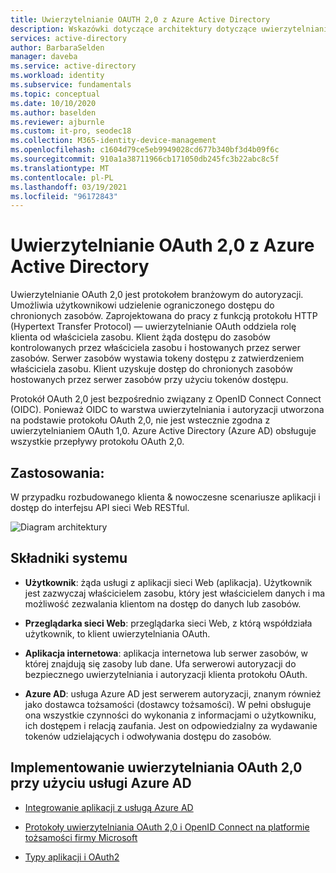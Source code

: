 ```yaml
---
title: Uwierzytelnianie OAUTH 2,0 z Azure Active Directory
description: Wskazówki dotyczące architektury dotyczące uwierzytelniania OAUTH 2,0 przy użyciu Azure Active Directory.
services: active-directory
author: BarbaraSelden
manager: daveba
ms.service: active-directory
ms.workload: identity
ms.subservice: fundamentals
ms.topic: conceptual
ms.date: 10/10/2020
ms.author: baselden
ms.reviewer: ajburnle
ms.custom: it-pro, seodec18
ms.collection: M365-identity-device-management
ms.openlocfilehash: c1604d79ce5eb9949028cd677b340bf3d4b09f6c
ms.sourcegitcommit: 910a1a38711966cb171050db245fc3b22abc8c5f
ms.translationtype: MT
ms.contentlocale: pl-PL
ms.lasthandoff: 03/19/2021
ms.locfileid: "96172843"
---
```

# <a name="oauth-20-authentication-with-azure-active-directory"></a>Uwierzytelnianie OAuth 2,0 z Azure Active Directory

Uwierzytelnianie OAuth 2,0 jest protokołem branżowym do autoryzacji. Umożliwia użytkownikowi udzielenie ograniczonego dostępu do chronionych zasobów. Zaprojektowana do pracy z funkcją protokołu HTTP (Hypertext Transfer Protocol) — uwierzytelnianie OAuth oddziela rolę klienta od właściciela zasobu. Klient żąda dostępu do zasobów kontrolowanych przez właściciela zasobu i hostowanych przez serwer zasobów. Serwer zasobów wystawia tokeny dostępu z zatwierdzeniem właściciela zasobu. Klient uzyskuje dostęp do chronionych zasobów hostowanych przez serwer zasobów przy użyciu tokenów dostępu. 

Protokół OAuth 2,0 jest bezpośrednio związany z OpenID Connect Connect (OIDC). Ponieważ OIDC to warstwa uwierzytelniania i autoryzacji utworzona na podstawie protokołu OAuth 2,0, nie jest wstecznie zgodna z uwierzytelnianiem OAuth 1,0. Azure Active Directory (Azure AD) obsługuje wszystkie przepływy protokołu OAuth 2,0. 

## <a name="use-when"></a>Zastosowania:

W przypadku rozbudowanego klienta & nowoczesne scenariusze aplikacji i dostęp do interfejsu API sieci Web RESTful.

![Diagram architektury](./media/authentication-patterns/oauth.png)

## <a name="components-of-system"></a>Składniki systemu

* **Użytkownik**: żąda usługi z aplikacji sieci Web (aplikacja). Użytkownik jest zazwyczaj właścicielem zasobu, który jest właścicielem danych i ma możliwość zezwalania klientom na dostęp do danych lub zasobów. 

* **Przeglądarka sieci Web**: przeglądarka sieci Web, z którą współdziała użytkownik, to klient uwierzytelniania OAuth. 

* **Aplikacja internetowa**: aplikacja internetowa lub serwer zasobów, w której znajdują się zasoby lub dane. Ufa serwerowi autoryzacji do bezpiecznego uwierzytelniania i autoryzacji klienta protokołu OAuth. 

* **Azure AD**: usługa Azure AD jest serwerem autoryzacji, znanym również jako dostawca tożsamości (dostawcy tożsamości). W pełni obsługuje ona wszystkie czynności do wykonania z informacjami o użytkowniku, ich dostępem i relacją zaufania. Jest on odpowiedzialny za wydawanie tokenów udzielających i odwoływania dostępu do zasobów.

## <a name="implement-oauth-20-with-azure-ad"></a>Implementowanie uwierzytelniania OAuth 2,0 przy użyciu usługi Azure AD

* [Integrowanie aplikacji z usługą Azure AD](../saas-apps/tutorial-list.md) 

* [Protokoły uwierzytelniania OAuth 2,0 i OpenID Connect na platformie tożsamości firmy Microsoft](../develop/active-directory-v2-protocols.md) 

* [Typy aplikacji i OAuth2](../develop/v2-app-types.md) 

